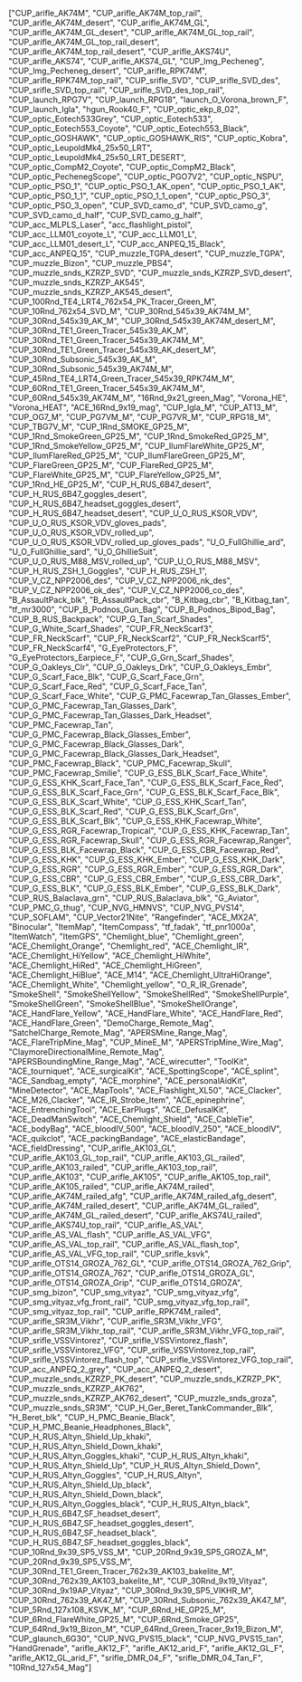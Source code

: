 ["CUP_arifle_AK74M",
"CUP_arifle_AK74M_top_rail",
"CUP_arifle_AK74M_desert",
"CUP_arifle_AK74M_GL",
"CUP_arifle_AK74M_GL_desert",
"CUP_arifle_AK74M_GL_top_rail",
"CUP_arifle_AK74M_GL_top_rail_desert",
"CUP_arifle_AK74M_top_rail_desert",
"CUP_arifle_AKS74U",
"CUP_arifle_AKS74",
"CUP_arifle_AKS74_GL",
"CUP_lmg_Pecheneg",
"CUP_lmg_Pecheneg_desert",
"CUP_arifle_RPK74M",
"CUP_arifle_RPK74M_top_rail",
"CUP_srifle_SVD",
"CUP_srifle_SVD_des",
"CUP_srifle_SVD_top_rail",
"CUP_srifle_SVD_des_top_rail",
"CUP_launch_RPG7V",
"CUP_launch_RPG18",
"launch_O_Vorona_brown_F",
"CUP_launch_Igla",
"hgun_Rook40_F",
"CUP_optic_ekp_8_02",
"CUP_optic_Eotech533Grey",
"CUP_optic_Eotech533",
"CUP_optic_Eotech553_Coyote",
"CUP_optic_Eotech553_Black",
"CUP_optic_GOSHAWK",
"CUP_optic_GOSHAWK_RIS",
"CUP_optic_Kobra",
"CUP_optic_LeupoldMk4_25x50_LRT",
"CUP_optic_LeupoldMk4_25x50_LRT_DESERT",
"CUP_optic_CompM2_Coyote",
"CUP_optic_CompM2_Black",
"CUP_optic_PechenegScope",
"CUP_optic_PGO7V2",
"CUP_optic_NSPU",
"CUP_optic_PSO_1",
"CUP_optic_PSO_1_AK_open",
"CUP_optic_PSO_1_AK",
"CUP_optic_PSO_1_1",
"CUP_optic_PSO_1_1_open",
"CUP_optic_PSO_3",
"CUP_optic_PSO_3_open",
"CUP_SVD_camo_d",
"CUP_SVD_camo_g",
"CUP_SVD_camo_d_half",
"CUP_SVD_camo_g_half",
"CUP_acc_MLPLS_Laser",
"acc_flashlight_pistol",
"CUP_acc_LLM01_coyote_L",
"CUP_acc_LLM01_L",
"CUP_acc_LLM01_desert_L",
"CUP_acc_ANPEQ_15_Black",
"CUP_acc_ANPEQ_15",
"CUP_muzzle_TGPA_desert",
"CUP_muzzle_TGPA",
"CUP_muzzle_Bizon",
"CUP_muzzle_PBS4",
"CUP_muzzle_snds_KZRZP_SVD",
"CUP_muzzle_snds_KZRZP_SVD_desert",
"CUP_muzzle_snds_KZRZP_AK545",
"CUP_muzzle_snds_KZRZP_AK545_desert",
"CUP_100Rnd_TE4_LRT4_762x54_PK_Tracer_Green_M",
"CUP_10Rnd_762x54_SVD_M",
"CUP_30Rnd_545x39_AK74M_M",
"CUP_30Rnd_545x39_AK_M",
"CUP_30Rnd_545x39_AK74M_desert_M",
"CUP_30Rnd_TE1_Green_Tracer_545x39_AK_M",
"CUP_30Rnd_TE1_Green_Tracer_545x39_AK74M_M",
"CUP_30Rnd_TE1_Green_Tracer_545x39_AK_desert_M",
"CUP_30Rnd_Subsonic_545x39_AK_M",
"CUP_30Rnd_Subsonic_545x39_AK74M_M",
"CUP_45Rnd_TE4_LRT4_Green_Tracer_545x39_RPK74M_M",
"CUP_60Rnd_TE1_Green_Tracer_545x39_AK74M_M",
"CUP_60Rnd_545x39_AK74M_M",
"16Rnd_9x21_green_Mag",
"Vorona_HE",
"Vorona_HEAT",
"ACE_16Rnd_9x19_mag",
"CUP_Igla_M",
"CUP_AT13_M",
"CUP_OG7_M",
"CUP_PG7VM_M",
"CUP_PG7VR_M",
"CUP_RPG18_M",
"CUP_TBG7V_M",
"CUP_1Rnd_SMOKE_GP25_M",
"CUP_1Rnd_SmokeGreen_GP25_M",
"CUP_1Rnd_SmokeRed_GP25_M",
"CUP_1Rnd_SmokeYellow_GP25_M",
"CUP_IlumFlareWhite_GP25_M",
"CUP_IlumFlareRed_GP25_M",
"CUP_IlumFlareGreen_GP25_M",
"CUP_FlareGreen_GP25_M",
"CUP_FlareRed_GP25_M",
"CUP_FlareWhite_GP25_M",
"CUP_FlareYellow_GP25_M",
"CUP_1Rnd_HE_GP25_M",
"CUP_H_RUS_6B47_desert",
"CUP_H_RUS_6B47_goggles_desert",
"CUP_H_RUS_6B47_headset_goggles_desert",
"CUP_H_RUS_6B47_headset_desert",
"CUP_U_O_RUS_KSOR_VDV",
"CUP_U_O_RUS_KSOR_VDV_gloves_pads",
"CUP_U_O_RUS_KSOR_VDV_rolled_up",
"CUP_U_O_RUS_KSOR_VDV_rolled_up_gloves_pads",
"U_O_FullGhillie_ard",
"U_O_FullGhillie_sard",
"U_O_GhillieSuit",
"CUP_U_O_RUS_M88_MSV_rolled_up",
"CUP_U_O_RUS_M88_MSV",
"CUP_H_RUS_ZSH_1_Goggles",
"CUP_H_RUS_ZSH_1",
"CUP_V_CZ_NPP2006_des",
"CUP_V_CZ_NPP2006_nk_des",
"CUP_V_CZ_NPP2006_ok_des",
"CUP_V_CZ_NPP2006_co_des",
"B_AssaultPack_blk",
"B_AssaultPack_cbr",
"B_Kitbag_cbr",
"B_Kitbag_tan",
"tf_mr3000",
"CUP_B_Podnos_Gun_Bag",
"CUP_B_Podnos_Bipod_Bag",
"CUP_B_RUS_Backpack",
"CUP_G_Tan_Scarf_Shades",
"CUP_G_White_Scarf_Shades",
"CUP_FR_NeckScarf3",
"CUP_FR_NeckScarf",
"CUP_FR_NeckScarf2",
"CUP_FR_NeckScarf5",
"CUP_FR_NeckScarf4",
"G_EyeProtectors_F",
"G_EyeProtectors_Earpiece_F",
"CUP_G_Grn_Scarf_Shades",
"CUP_G_Oakleys_Clr",
"CUP_G_Oakleys_Drk",
"CUP_G_Oakleys_Embr",
"CUP_G_Scarf_Face_Blk",
"CUP_G_Scarf_Face_Grn",
"CUP_G_Scarf_Face_Red",
"CUP_G_Scarf_Face_Tan",
"CUP_G_Scarf_Face_White",
"CUP_G_PMC_Facewrap_Tan_Glasses_Ember",
"CUP_G_PMC_Facewrap_Tan_Glasses_Dark",
"CUP_G_PMC_Facewrap_Tan_Glasses_Dark_Headset",
"CUP_PMC_Facewrap_Tan",
"CUP_G_PMC_Facewrap_Black_Glasses_Ember",
"CUP_G_PMC_Facewrap_Black_Glasses_Dark",
"CUP_G_PMC_Facewrap_Black_Glasses_Dark_Headset",
"CUP_PMC_Facewrap_Black",
"CUP_PMC_Facewrap_Skull",
"CUP_PMC_Facewrap_Smilie",
"CUP_G_ESS_BLK_Scarf_Face_White",
"CUP_G_ESS_KHK_Scarf_Face_Tan",
"CUP_G_ESS_BLK_Scarf_Face_Red",
"CUP_G_ESS_BLK_Scarf_Face_Grn",
"CUP_G_ESS_BLK_Scarf_Face_Blk",
"CUP_G_ESS_BLK_Scarf_White",
"CUP_G_ESS_KHK_Scarf_Tan",
"CUP_G_ESS_BLK_Scarf_Red",
"CUP_G_ESS_BLK_Scarf_Grn",
"CUP_G_ESS_BLK_Scarf_Blk",
"CUP_G_ESS_KHK_Facewrap_White",
"CUP_G_ESS_RGR_Facewrap_Tropical",
"CUP_G_ESS_KHK_Facewrap_Tan",
"CUP_G_ESS_RGR_Facewrap_Skull",
"CUP_G_ESS_RGR_Facewrap_Ranger",
"CUP_G_ESS_BLK_Facewrap_Black",
"CUP_G_ESS_CBR_Facewrap_Red",
"CUP_G_ESS_KHK",
"CUP_G_ESS_KHK_Ember",
"CUP_G_ESS_KHK_Dark",
"CUP_G_ESS_RGR",
"CUP_G_ESS_RGR_Ember",
"CUP_G_ESS_RGR_Dark",
"CUP_G_ESS_CBR",
"CUP_G_ESS_CBR_Ember",
"CUP_G_ESS_CBR_Dark",
"CUP_G_ESS_BLK",
"CUP_G_ESS_BLK_Ember",
"CUP_G_ESS_BLK_Dark",
"CUP_RUS_Balaclava_grn",
"CUP_RUS_Balaclava_blk",
"G_Aviator",
"CUP_PMC_G_thug",
"CUP_NVG_HMNVS",
"CUP_NVG_PVS14",
"CUP_SOFLAM",
"CUP_Vector21Nite",
"Rangefinder",
"ACE_MX2A",
"Binocular",
"ItemMap",
"ItemCompass",
"tf_fadak",
"tf_pnr1000a",
"ItemWatch",
"ItemGPS",
"Chemlight_blue",
"Chemlight_green",
"ACE_Chemlight_Orange",
"Chemlight_red",
"ACE_Chemlight_IR",
"ACE_Chemlight_HiYellow",
"ACE_Chemlight_HiWhite",
"ACE_Chemlight_HiRed",
"ACE_Chemlight_HiGreen",
"ACE_Chemlight_HiBlue",
"ACE_M14",
"ACE_Chemlight_UltraHiOrange",
"ACE_Chemlight_White",
"Chemlight_yellow",
"O_R_IR_Grenade",
"SmokeShell",
"SmokeShellYellow",
"SmokeShellRed",
"SmokeShellPurple",
"SmokeShellGreen",
"SmokeShellBlue",
"SmokeShellOrange",
"ACE_HandFlare_Yellow",
"ACE_HandFlare_White",
"ACE_HandFlare_Red",
"ACE_HandFlare_Green",
"DemoCharge_Remote_Mag",
"SatchelCharge_Remote_Mag",
"APERSMine_Range_Mag",
"ACE_FlareTripMine_Mag",
"CUP_MineE_M",
"APERSTripMine_Wire_Mag",
"ClaymoreDirectionalMine_Remote_Mag",
"APERSBoundingMine_Range_Mag",
"ACE_wirecutter",
"ToolKit",
"ACE_tourniquet",
"ACE_surgicalKit",
"ACE_SpottingScope",
"ACE_splint",
"ACE_Sandbag_empty",
"ACE_morphine",
"ACE_personalAidKit",
"MineDetector",
"ACE_MapTools",
"ACE_Flashlight_XL50",
"ACE_Clacker",
"ACE_M26_Clacker",
"ACE_IR_Strobe_Item",
"ACE_epinephrine",
"ACE_EntrenchingTool",
"ACE_EarPlugs",
"ACE_DefusalKit",
"ACE_DeadManSwitch",
"ACE_Chemlight_Shield",
"ACE_CableTie",
"ACE_bodyBag",
"ACE_bloodIV_500",
"ACE_bloodIV_250",
"ACE_bloodIV",
"ACE_quikclot",
"ACE_packingBandage",
"ACE_elasticBandage",
"ACE_fieldDressing",
"CUP_arifle_AK103_GL",
"CUP_arifle_AK103_GL_top_rail",
"CUP_arifle_AK103_GL_railed",
"CUP_arifle_AK103_railed",
"CUP_arifle_AK103_top_rail",
"CUP_arifle_AK103",
"CUP_arifle_AK105",
"CUP_arifle_AK105_top_rail",
"CUP_arifle_AK105_railed",
"CUP_arifle_AK74M_railed",
"CUP_arifle_AK74M_railed_afg",
"CUP_arifle_AK74M_railed_afg_desert",
"CUP_arifle_AK74M_railed_desert",
"CUP_arifle_AK74M_GL_railed",
"CUP_arifle_AK74M_GL_railed_desert",
"CUP_arifle_AKS74U_railed",
"CUP_arifle_AKS74U_top_rail",
"CUP_arifle_AS_VAL",
"CUP_arifle_AS_VAL_flash",
"CUP_arifle_AS_VAL_VFG",
"CUP_arifle_AS_VAL_top_rail",
"CUP_arifle_AS_VAL_flash_top",
"CUP_arifle_AS_VAL_VFG_top_rail",
"CUP_srifle_ksvk",
"CUP_arifle_OTS14_GROZA_762_GL",
"CUP_arifle_OTS14_GROZA_762_Grip",
"CUP_arifle_OTS14_GROZA_762",
"CUP_arifle_OTS14_GROZA_GL",
"CUP_arifle_OTS14_GROZA_Grip",
"CUP_arifle_OTS14_GROZA",
"CUP_smg_bizon",
"CUP_smg_vityaz",
"CUP_smg_vityaz_vfg",
"CUP_smg_vityaz_vfg_front_rail",
"CUP_smg_vityaz_vfg_top_rail",
"CUP_smg_vityaz_top_rail",
"CUP_arifle_RPK74M_railed",
"CUP_arifle_SR3M_Vikhr",
"CUP_arifle_SR3M_Vikhr_VFG",
"CUP_arifle_SR3M_Vikhr_top_rail",
"CUP_arifle_SR3M_Vikhr_VFG_top_rail",
"CUP_srifle_VSSVintorez",
"CUP_srifle_VSSVintorez_flash",
"CUP_srifle_VSSVintorez_VFG",
"CUP_srifle_VSSVintorez_top_rail",
"CUP_srifle_VSSVintorez_flash_top",
"CUP_srifle_VSSVintorez_VFG_top_rail",
"CUP_acc_ANPEQ_2_grey",
"CUP_acc_ANPEQ_2_desert",
"CUP_muzzle_snds_KZRZP_PK_desert",
"CUP_muzzle_snds_KZRZP_PK",
"CUP_muzzle_snds_KZRZP_AK762",
"CUP_muzzle_snds_KZRZP_AK762_desert",
"CUP_muzzle_snds_groza",
"CUP_muzzle_snds_SR3M",
"CUP_H_Ger_Beret_TankCommander_Blk",
"H_Beret_blk",
"CUP_H_PMC_Beanie_Black",
"CUP_H_PMC_Beanie_Headphones_Black",
"CUP_H_RUS_Altyn_Shield_Up_khaki",
"CUP_H_RUS_Altyn_Shield_Down_khaki",
"CUP_H_RUS_Altyn_Goggles_khaki",
"CUP_H_RUS_Altyn_khaki",
"CUP_H_RUS_Altyn_Shield_Up",
"CUP_H_RUS_Altyn_Shield_Down",
"CUP_H_RUS_Altyn_Goggles",
"CUP_H_RUS_Altyn",
"CUP_H_RUS_Altyn_Shield_Up_black",
"CUP_H_RUS_Altyn_Shield_Down_black",
"CUP_H_RUS_Altyn_Goggles_black",
"CUP_H_RUS_Altyn_black",
"CUP_H_RUS_6B47_SF_headset_desert",
"CUP_H_RUS_6B47_SF_headset_goggles_desert",
"CUP_H_RUS_6B47_SF_headset_black",
"CUP_H_RUS_6B47_SF_headset_goggles_black",
"CUP_10Rnd_9x39_SP5_VSS_M",
"CUP_20Rnd_9x39_SP5_GROZA_M",
"CUP_20Rnd_9x39_SP5_VSS_M",
"CUP_30Rnd_TE1_Green_Tracer_762x39_AK103_bakelite_M",
"CUP_30Rnd_762x39_AK103_bakelite_M",
"CUP_30Rnd_9x19_Vityaz",
"CUP_30Rnd_9x19AP_Vityaz",
"CUP_30Rnd_9x39_SP5_VIKHR_M",
"CUP_30Rnd_762x39_AK47_M",
"CUP_30Rnd_Subsonic_762x39_AK47_M",
"CUP_5Rnd_127x108_KSVK_M",
"CUP_6Rnd_HE_GP25_M",
"CUP_6Rnd_FlareWhite_GP25_M",
"CUP_6Rnd_Smoke_GP25",
"CUP_64Rnd_9x19_Bizon_M",
"CUP_64Rnd_Green_Tracer_9x19_Bizon_M",
"CUP_glaunch_6G30",
"CUP_NVG_PVS15_black",
"CUP_NVG_PVS15_tan",
"HandGrenade",
"arifle_AK12_F",
"arifle_AK12_arid_F",
"arifle_AK12_GL_F",
"arifle_AK12_GL_arid_F",
"srifle_DMR_04_F",
"srifle_DMR_04_Tan_F",
"10Rnd_127x54_Mag"]
